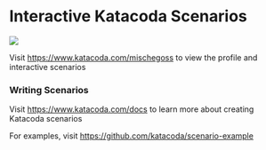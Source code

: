 # Interactive Katacoda Scenarios

[![](http://shields.katacoda.com/katacoda/mischegoss/count.svg)](https://www.katacoda.com/mischegoss "Get your profile on Katacoda.com")

Visit https://www.katacoda.com/mischegoss to view the profile and interactive scenarios

### Writing Scenarios
Visit https://www.katacoda.com/docs to learn more about creating Katacoda scenarios

For examples, visit https://github.com/katacoda/scenario-example
